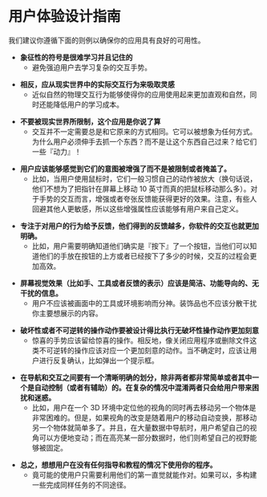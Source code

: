 # 用户体验设计指南

我们建议你遵循下面的则例以确保你的应用具有良好的可用性。

<!-- The following user experience guidelines comprise our recommendations to ensure that your Leap-enabled application is easy to learn and use.-->

* **象征性的符号是很难学习并且记住的** 
  - 避免强迫用户去学习复杂的交互手势。

<!--Keep in mind that symbology can be difficult to learn and memorize.

Avoid forcing users to learn complex hand gestures to interact with your application.-->

* **相反，应从现实世界中的实际交互行为来吸取灵感** 
  - 近似自然的物理交互行为能够使得你的应用使用起来更加直观和自然，同时还能降低用户的学习成本。

<!--Instead, draw inspiration from physical interaction and real-world behaviors.

The more physically inspired interactions are, the less training a person needs and the more intuitive and natural your application feels.-->
  
* **不要被现实世界所限制，这个应用是你说了算** 
  - 交互并不一定需要总是和它原来的方式相同。它可以被想象为任何方式。为什么用户必须伸手去抓一个东西？而不是让这个东西自己过来？给它们一些『动力』！

<!--Don’t feel constrained by the limitations or inconveniences of the real-world — this is your world.

Interaction doesn’t have to be the way it has always been. It can be any way we imagine it to be. Why force the user to reach all the way out and grab an object? Why not have the object reach back? — Give them “the force”!-->
  
* **用户应该能够感觉到它们的意图被增强了而不是被限制或者掩盖了。**
  - 比如，当用户使用鼠标时，它们一般习惯自己的动作被放大（换句话说，他们不想为了把指针在屏幕上移动 10 英寸而真的把鼠标移动那么多）。对于手势的交互而言，增强或者夸张反馈能获得更好的效果。注意，有些人回避其他人更敏感，所以这些增强属性应该能够有用户来自己定义。

<!--The user should feel as if their intent is amplified rather than subdued or masked.

For example, users often like their movements to be amplified when using a mouse (i.e. they don’t need 10 inches of mouse movement to move 10 inches on screen). For gestural interactions, amplifying or exaggerating responses can have an even more positive result. Keep in mind that some people are more sensitive than others, so link this exaggeration to a sensitivity setting for users to modify this effect to their preference.-->
  
* **专注于对用户的行为给予反馈，他们得到的反馈越多，你软件的交互也就更加明确。**
  - 比如，用户需要明确知道他们确实是『按下』了一个按钮，当他们可以知道他们的手放在按钮的上方或者已经按下了多少的时候，交互的过程会更加高效。

<!--Concentrate on giving the user dynamic feedback to their actions. The more feedback they have, the more precisely they can interact with your software.

For example, the user will need to know when they are “pushing” a button, but can be more effective if they can see when they are hovering over a button, or how much they are pressing it.-->
  
* **屏幕视觉效果（比如手、工具或者反馈的表示）应该是简洁、功能导向的、无干扰的信息。**
  - 用户不应该被画面中的工具或环境影响而分神。装饰品也不应该分散干扰你主要想展示的内容。

<!--On screen visuals (such as representations of hands, tools, or digital feedback) should be simple, functional, and non-intrusive.

The user should not be distracted from the task by their tools or environment. Decoration should not distract from your purpose.-->
  
* **破坏性或者不可逆转的操作动作要被设计得比执行无破坏性操作动作更加刻意**
  - 惊喜的手势应该留给惊喜的操作。相反地，像关闭应用程序或删除文件这类不可逆转的操作应该对应一个更加刻意的动作。当不确定时，应该让用户进行反复确认，比如弹出一个提示框。

<!--Require more deliberate action for destructive or non-reversible acts than for harmless ones.

Subtle gestures should be reserved for subtle actions. Conversely, an act such as closing an application or deleting a file can be a non-reversible event requiring a more deliberate action. Double check with the user when unsure, such as a prompt for confirmation.-->
  
* **在导航和交互之间要有一个清晰明确的划分，除非两者都非常简单或者其中一个是自动控制（或者有辅助）的。在复杂的情况中混淆两者只会给用户带来困扰和迷惑。**
  - 比如，用户在一个 3D 环境中定位他的视角的同时再去移动另一个物体是非常困难的。但是，如果视角的改变是随着用户的移动自动变换，那移动另一个物体就简单多了。并且，在大量数据中导航时，用户希望自己的视角可以方便地变动；而在高亮某一部分数据时，他们则希望自己的视野能够被固定。

<!--Provide a clear delineation and specific sense of modality between acts of navigation and interaction, unless both are simple or one is handled automatically (or with assistance). Mixing the two in a complex situation can lead to confusion or disorientation.

For example, moving an object while having the user simultaneously position their viewing angle inside a 3D environment is inherently difficult. However, if the viewing angle moves automatically in response to the user’s movement, then working with the object is easier. Likewise, when navigating a large data set the user will want the view to move easily, but when highlighting a portion of the data the view should remain still.-->
  
* **总之，想想用户在没有任何指导和教程的情况下使用你的程序。**
  - 竟可能的使用户只需要利用他们的第一直觉就能作对。如果可以，多构建一些完成同样任务的不同途径。

<!--Overall, imagine that your user is faced with no instructions or tutorials on how to use your application.

Strive at all costs to make their first intuitive guesses the right ones. Where appropriate, create more than one proper way to do something.-->